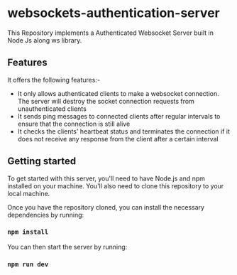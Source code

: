 # websockets-authentication-server

This Repository implements a Authenticated Websocket Server built in Node Js along ws library.

## Features
It offers the following features:-

* It only allows authenticated clients to make a websocket connection. The server will destroy the socket connection requests from unauthenticated clients
* It sends ping messages to connected clients after regular intervals to ensure that the connection is still alive
* It checks the clients' heartbeat status and terminates the connection if it does not receive any response from the client after a certain interval

## Getting started
To get started with this server, you'll need to have Node.js and npm installed on your machine. You'll also need to clone this repository to your local machine.

Once you have the repository cloned, you can install the necessary dependencies by running:

### `npm install`
You can then start the server by running:

### `npm run dev`
